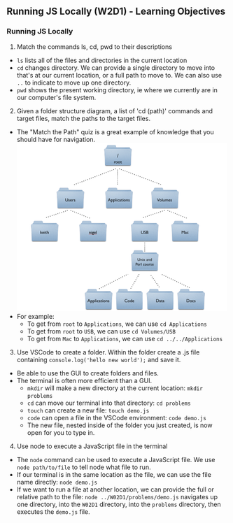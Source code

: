 ## Running JS Locally (W2D1) - Learning Objectives

### Running JS Locally
1. Match the commands ls, cd, pwd to their descriptions
- `ls` lists all of the files and directories in the current location
- `cd` changes directory. We can provide a single directory to move into that's at our current location, or a full path to move to. We can also use `..` to indicate to move up one directory.
- `pwd` shows the present working directory, ie where we currently are in our computer's file system.

2. Given a folder structure diagram, a list of 'cd (path)' commands and target files, match the paths to the target files.
- The "Match the Path" quiz is a great example of knowledge that you should have for navigation.
![Directory Structure](./directory_structure.png)
- For example:
  - To get from `root` to `Applications`, we can use `cd Applications`
  - To get from `root` to `USB`, we can use `cd Volumes/USB`
  - To get from `Mac` to `Applications`, we can use `cd ../../Applications`

3. Use VSCode to create a folder. Within the folder create a .js file containing `console.log('hello new world');` and save it.
- Be able to use the GUI to create folders and files.
- The terminal is often more efficient than a GUI.
  - `mkdir` will make a new directory at the current location: `mkdir problems`
  - `cd` can move our terminal into that directory: `cd problems`
  - `touch` can create a new file: `touch demo.js`
  - `code` can open a file in the VSCode environment: `code demo.js`
  - The new file, nested inside of the folder you just created, is now open for you to type in.

4. Use node to execute a JavaScript file in the terminal
- The `node` command can be used to execute a JavaScript file. We use `node path/to/file` to tell node what file to run.
- If our terminal is in the same location as the file, we can use the file name directly: `node demo.js`
- If we want to run a file at another location, we can provide the full or relative path to the file: `node ../W02D1/problems/demo.js` navigates up one directory, into the `W02D1` directory, into the `problems` directory, then executes the `demo.js` file.
